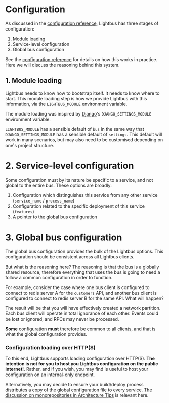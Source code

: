 # Configuration

As discussed in the [configuration reference], Lightbus has three stages of configuration:

1. Module loading
2. Service-level configuration
3. Global bus configuration 

See the [configuration reference] for details on how this works in practice. Here we will discuss 
the reasoning behind this system.

## 1. Module loading

Lightbus needs to know how to bootstrap itself. It needs to know where to start. 
This module loading step is how we provide Lightbus with this information, via the 
`LIGHTBUS_MODULE` environment variable.

The module loading was inspired by [Django]'s `DJANGO_SETTINGS_MODULE` environment variable.

`LIGHTBUS_MODULE` has a sensible default of `bus` in the same way that `DJANGO_SETTINGS_MODULE` 
has a sensible default of `settings`. This default will work in many scenarios, but may also 
need to be customised depending on one's project structure.

# 2. Service-level configuration

Some configuration must by its nature be specific to a service, and not global to the 
entire bus. These options are broadly:

1. Configuration which distinguishes this service from any other service (`service_name` / `process_name`)
1. Configuration related to the specific deployment of this service (`features`)
1. A pointer to the global bus configuration

# 3. Global bus configuration

The global bus configuration provides the bulk of the Lightbus options. 
This configuration should be consistent across all Lightbus clients.

But what is the reasoning here? The reasoning is that the bus is a globally shared 
resource, therefore everything that uses the bus is going to need a follow a 
common configuration in order to function.

For example, consider the case where one bus client is 
configured to connect to redis server A for the `customers` API, 
and another bus client is configured to connect to redis server B for the same API.
What will happen?

The result will be that you will have effectively created a network partition. Each bus 
client will operate in total ignorance of each other. Events could be lost or ignored, and 
RPCs may never be processed.

**Some** configuration **must** therefore be common to all clients, and that is 
what the global configuration provides.

### Configuration loading over HTTP(S)

To this end, Lightbus supports loading configuration over HTTP(S). **The intention is not
for you to host you Lightbus configuration on the public internet!**. Rather, and if you wish,
you may find is useful to host your configuration on an internal-only endpoint.

Alternatively, you may decide to ensure your build/deploy process distributes a copy 
of the global configuration file to every service. 
[The discussion on monorepositories in Architecture Tips](architecture-tips.md#use-a-mono-repository) is relevant here.

[configuration reference]: ../reference/configuration.md
[Django]: https://www.djangoproject.com/

